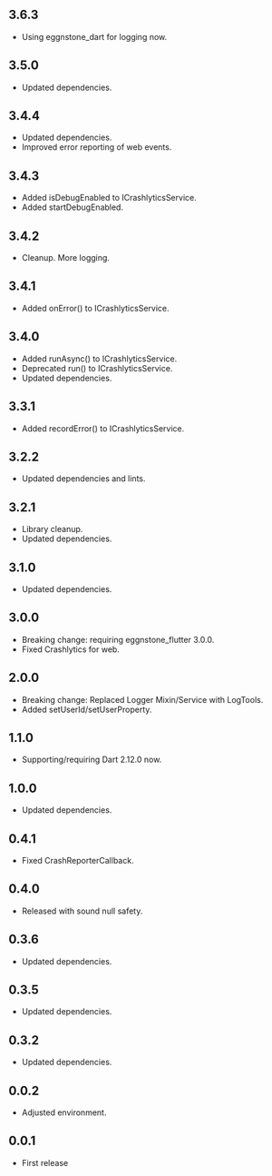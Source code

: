 ## 3.6.3

* Using eggnstone_dart for logging now.

## 3.5.0

* Updated dependencies.

## 3.4.4

* Updated dependencies.
* Improved error reporting of web events.

## 3.4.3

* Added isDebugEnabled to ICrashlyticsService.
* Added startDebugEnabled.

## 3.4.2

* Cleanup. More logging.

## 3.4.1

* Added onError() to ICrashlyticsService.

## 3.4.0

* Added runAsync() to ICrashlyticsService.
* Deprecated run() to ICrashlyticsService.
* Updated dependencies.

## 3.3.1

* Added recordError() to ICrashlyticsService.

## 3.2.2

* Updated dependencies and lints.

## 3.2.1

* Library cleanup.
* Updated dependencies.

## 3.1.0

* Updated dependencies.

## 3.0.0

* Breaking change: requiring eggnstone_flutter 3.0.0.
* Fixed Crashlytics for web.

## 2.0.0

* Breaking change: Replaced Logger Mixin/Service with LogTools.
* Added setUserId/setUserProperty.

## 1.1.0

* Supporting/requiring Dart 2.12.0 now.

## 1.0.0

* Updated dependencies.  

## 0.4.1

* Fixed CrashReporterCallback.

## 0.4.0

* Released with sound null safety.

## 0.3.6

* Updated dependencies.

## 0.3.5

* Updated dependencies.

## 0.3.2

* Updated dependencies.

## 0.0.2

* Adjusted environment.

## 0.0.1

* First release
